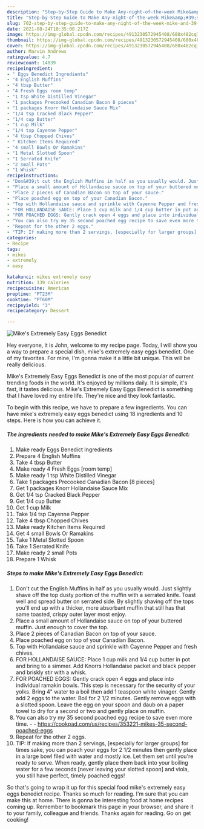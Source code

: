 ```yaml
---
description: "Step-by-Step Guide to Make Any-night-of-the-week Mike&amp;#39;s Extremely Easy Eggs Benedict"
title: "Step-by-Step Guide to Make Any-night-of-the-week Mike&amp;#39;s Extremely Easy Eggs Benedict"
slug: 702-step-by-step-guide-to-make-any-night-of-the-week-mike-and-39-s-extremely-easy-eggs-benedict
date: 2021-08-24T10:35:00.217Z
image: https://img-global.cpcdn.com/recipes/4913230572945408/680x482cq70/mikes-extremely-easy-eggs-benedict-recipe-main-photo.jpg
thumbnail: https://img-global.cpcdn.com/recipes/4913230572945408/680x482cq70/mikes-extremely-easy-eggs-benedict-recipe-main-photo.jpg
cover: https://img-global.cpcdn.com/recipes/4913230572945408/680x482cq70/mikes-extremely-easy-eggs-benedict-recipe-main-photo.jpg
author: Marvin Andrews
ratingvalue: 4.7
reviewcount: 14039
recipeingredient:
- " Eggs Benedict Ingredients"
- "4 English Muffins"
- "4 tbsp Butter"
- "4 Fresh Eggs room temp"
- "1 tsp White Distilled Vinegar"
- "1 packages Precooked Canadian Bacon 8 pieces"
- "1 packages Knorr Hollandaise Sauce Mix"
- "1/4 tsp Cracked Black Pepper"
- "1/4 cup Butter"
- "1 cup Milk"
- "1/4 tsp Cayenne Pepper"
- "4 tbsp Chopped Chives"
- " Kitchen Items Required"
- "4 small Bowls Or Ramakins"
- "1 Metal Slotted Spoon"
- "1 Serrated Knife"
- "2 small Pots"
- "1 Whisk"
recipeinstructions:
- "Don&#39;t cut the English Muffins in half as you usually would. Just slightly shave off the top dusty portion of the muffin with a serrated knife. Toast well and spread butter on serrated side. By slightly shaving off the tops you&#39;ll end up with a thicker, more absorbant muffin that still has that same toasted, crispy outer layer most enjoy."
- "Place a small amount of Hollandaise sauce on top of your buttered muffin. Just enough to cover the top."
- "Place 2 pieces of Canadian Bacon on top of your sauce."
- "Place poached egg on top of your Canadian Bacon."
- "Top with Hollandaise sauce and sprinkle with Cayenne Pepper and fresh chives."
- "FOR HOLLANDAISE SAUCE: Place 1 cup milk and 1/4 cup butter in pot and bring to a simmer. Add Knorrs Hollandaise packet and black pepper and briskly stir with a whisk."
- "FOR POACHED EGGS: Gently crack open 4 eggs and place into individual ramakin bowls. This step is necessary for the security of your yolks. Bring 4&#34; water to a boil then add 1 teaspoon white vinager. Gently add 2 eggs to the water. Boil for 2 1/2 minutes. Gently remove eggs with a slotted spoon. Leave the egg on your spoon and daub on a paper towel to dry for a second or two and gently place on muffin."
- "You can also try my 35 second poached egg recipe to save even more time.  https://cookpad.com/us/recipes/353221-mikes-35-second-poached-eggs"
- "Repeat for the other 2 eggs."
- "TIP: If making more than 2 servings, [especially for larger groups] for times sake, you can poach your eggs for 2 1/2 minutes then gently place in a large bowl filed with water and mostly ice. Let them set until you&#39;re ready to serve. When ready, gently place them back into your boiling water for a few seconds [never leaving your slotted spoon] and viola, you still have perfect, timely poached eggs!"
categories:
- Recipe
tags:
- mikes
- extremely
- easy

katakunci: mikes extremely easy 
nutrition: 139 calories
recipecuisine: American
preptime: "PT23M"
cooktime: "PT60M"
recipeyield: "3"
recipecategory: Dessert

---
```



![Mike&#39;s Extremely Easy Eggs Benedict](https://img-global.cpcdn.com/recipes/4913230572945408/680x482cq70/mikes-extremely-easy-eggs-benedict-recipe-main-photo.jpg)

Hey everyone, it is John, welcome to my recipe page. Today, I will show you a way to prepare a special dish, mike&#39;s extremely easy eggs benedict. One of my favorites. For mine, I'm gonna make it a little bit unique. This will be really delicious.



Mike&#39;s Extremely Easy Eggs Benedict is one of the most popular of current trending foods in the world. It's enjoyed by millions daily. It is simple, it's fast, it tastes delicious. Mike&#39;s Extremely Easy Eggs Benedict is something that I have loved my entire life. They're nice and they look fantastic.


To begin with this recipe, we have to prepare a few ingredients. You can have mike&#39;s extremely easy eggs benedict using 18 ingredients and 10 steps. Here is how you can achieve it.

<!--inarticleads1-->

##### The ingredients needed to make Mike&#39;s Extremely Easy Eggs Benedict:

1. Make ready  Eggs Benedict Ingredients
1. Prepare 4 English Muffins
1. Take 4 tbsp Butter
1. Make ready 4 Fresh Eggs [room temp]
1. Make ready 1 tsp White Distilled Vinegar
1. Take 1 packages Precooked Canadian Bacon [8 pieces]
1. Get 1 packages Knorr Hollandaise Sauce Mix
1. Get 1/4 tsp Cracked Black Pepper
1. Get 1/4 cup Butter
1. Get 1 cup Milk
1. Take 1/4 tsp Cayenne Pepper
1. Take 4 tbsp Chopped Chives
1. Make ready  Kitchen Items Required
1. Get 4 small Bowls Or Ramakins
1. Take 1 Metal Slotted Spoon
1. Take 1 Serrated Knife
1. Make ready 2 small Pots
1. Prepare 1 Whisk




<!--inarticleads2-->

##### Steps to make Mike&#39;s Extremely Easy Eggs Benedict:

1. Don&#39;t cut the English Muffins in half as you usually would. Just slightly shave off the top dusty portion of the muffin with a serrated knife. Toast well and spread butter on serrated side. By slightly shaving off the tops you&#39;ll end up with a thicker, more absorbant muffin that still has that same toasted, crispy outer layer most enjoy.
1. Place a small amount of Hollandaise sauce on top of your buttered muffin. Just enough to cover the top.
1. Place 2 pieces of Canadian Bacon on top of your sauce.
1. Place poached egg on top of your Canadian Bacon.
1. Top with Hollandaise sauce and sprinkle with Cayenne Pepper and fresh chives.
1. FOR HOLLANDAISE SAUCE: Place 1 cup milk and 1/4 cup butter in pot and bring to a simmer. Add Knorrs Hollandaise packet and black pepper and briskly stir with a whisk.
1. FOR POACHED EGGS: Gently crack open 4 eggs and place into individual ramakin bowls. This step is necessary for the security of your yolks. Bring 4&#34; water to a boil then add 1 teaspoon white vinager. Gently add 2 eggs to the water. Boil for 2 1/2 minutes. Gently remove eggs with a slotted spoon. Leave the egg on your spoon and daub on a paper towel to dry for a second or two and gently place on muffin.
1. You can also try my 35 second poached egg recipe to save even more time. -  - https://cookpad.com/us/recipes/353221-mikes-35-second-poached-eggs
1. Repeat for the other 2 eggs.
1. TIP: If making more than 2 servings, [especially for larger groups] for times sake, you can poach your eggs for 2 1/2 minutes then gently place in a large bowl filed with water and mostly ice. Let them set until you&#39;re ready to serve. When ready, gently place them back into your boiling water for a few seconds [never leaving your slotted spoon] and viola, you still have perfect, timely poached eggs!




So that's going to wrap it up for this special food mike&#39;s extremely easy eggs benedict recipe. Thanks so much for reading. I'm sure that you can make this at home. There is gonna be interesting food at home recipes coming up. Remember to bookmark this page in your browser, and share it to your family, colleague and friends. Thanks again for reading. Go on get cooking!
